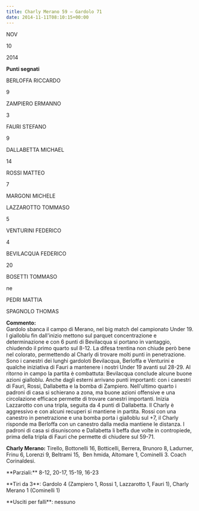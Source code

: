 ```yaml
---
title: Charly Merano 59 – Gardolo 71
date: 2014-11-11T08:10:15+00:00
---
```

NOV

10

2014

**Punti segnati**

BERLOFFA RICCARDO

9

ZAMPIERO ERMANNO

3

FAURI STEFANO

9

DALLABETTA MICHAEL

14

ROSSI MATTEO

7

MARGONI MICHELE

LAZZAROTTO TOMMASO

5

VENTURINI FEDERICO

4

BEVILACQUA FEDERICO

20

BOSETTI TOMMASO

ne

PEDRI MATTIA

SPAGNOLO THOMAS

**Commento:**  
Gardolo sbanca il campo di Merano, nel big match del campionato Under 19. I gialloblu fin dall'inizio mettono sul parquet concentrazione e determinazione e con 6 punti di Bevilacqua si portano in vantaggio, chiudendo il primo quarto sul 8-12. La difesa trentina non chiude però bene nel colorato, permettendo al Charly di trovare molti punti in penetrazione. Sono i canestri dei lunghi gardoloti Bevilacqua, Berloffa e Venturini e qualche iniziativa di Fauri a mantenere i nostri Under 19 avanti sul 28-29. Al ritorno in campo la partita è combattuta: Bevilacqua conclude alcune buone azioni gialloblu. Anche dagli esterni arrivano punti importanti: con i canestri di Fauri, Rossi, Dallabetta e la bomba di Zampiero. Nell'ultimo quarto i padroni di casa si schierano a zona, ma buone azioni offensive e una circolazione efficace permette di trovare canestri importanti. Inizia Lazzarotto con una tripla, seguita da 4 punti di Dallabetta. Il Charly è aggressivo e con alcuni recuperi si mantiene in partita. Rossi con una canestro in penetrazione e una bomba porta i gialloblu sul +7, il Charly risponde ma Berloffa con un canestro dalla media mantiene le distanza. I padroni di casa si disuniscono e Dallabetta li beffa due volte in contropiede, prima della tripla di Fauri che permette di chiudere sul 59-71.

**Charly Merano:** Tirello, Bottonelli 16, Botticelli, Berrera, Brunoro 8, Ladurner, Frinu 6, Lorenzi 9, Beltrami 15,  Ben hmida, Altomare 1, Cominelli 3. Coach Corinaldesi.

\*\*Parziali:\*\* 8-12, 20-17, 15-19, 16-23

\*\*Tiri da 3\*\*: Gardolo 4 (Zampiero 1, Rossi 1, Lazzarotto 1, Fauri 1), Charly Merano 1 (Cominelli 1)

\*\*Usciti per falli\*\*: nessuno